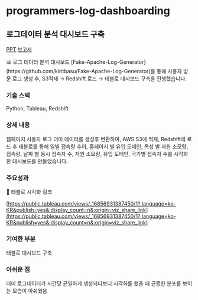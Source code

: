 # programmers-log-dashboarding

## 로그데이터 분석 대시보드 구축

[PPT](https://drive.google.com/file/d/1W8ISiGAbiBkxj9eWRlJfa2SGUfnvGiuz/view?usp=sharing)
[보고서](https://drive.google.com/file/d/1aCX1noZLkykmk-zTApxAyYe6HJT1ythB/view?usp=sharing)

<aside>
📊 로그 데이터 분석 대시보드
[Fake-Apache-Log-Generator](https://github.com/kiritbasu/Fake-Apache-Log-Generator)를 통해 사용자 방문 로그 생성 후, 
S3적재 → Redshift 로드 → 태블로 대시보드 구축을 진행했습니다.

</aside>

### 기술 스택

Python, Tableau, Redshift

### 상세 내용

웹페이지 사용자 로그 더미 데이터를 생성후 변환하여, AWS S3에 적재, Redshift에 로드 후
태블로를 통해 일별 접속량 추이, 홈페이지 별 유입 도메인, 특성 별 자원 소모량, 접속량, 날짜 별 동시 접속자 수, 자원 소모량, 유입 도메인, 국가별 접속자 수를 시각화한 대시보드를 만들었습니다.  

### 주요성과

🔻 태블로 시각화 링크 

[https://public.tableau.com/views/_16856931387450/1?:language=ko-KR&publish=yes&:display_count=n&:origin=viz_share_link](https://public.tableau.com/views/_16856931387450/1?:language=ko-KR&publish=yes&:display_count=n&:origin=viz_share_link)

### 기여한 부분

태블로 대시보드 구축

### 아쉬운 점

더미 로그데이터가 시간당 균일하게 생성되다보니 시각화를 했을 때 균등한 분포를 보이는 모습이 아쉬웠음






